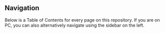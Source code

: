## Navigation
Below is a Table of Contents for every page on this repository. If you are on PC, you can also alternatively navigate using the sidebar on the left.
